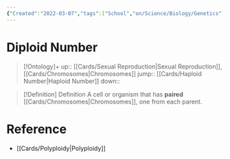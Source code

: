 ```yaml
---
{"Created":"2022-03-07","tags":["School","on/Science/Biology/Genetics"],"date created":"2022-03-07 Mon","edited":"2023-04-06 Thu","dg-publish":true,"permalink":"/cards/diploid-number/","dgPassFrontmatter":true}
---
```


# Diploid Number

> [!Ontology]+
> up:: [[Cards/Sexual Reproduction\|Sexual Reproduction]], [[Cards/Chromosomes\|Chromosomes]]
> jump:: [[Cards/Haploid Number\|Haploid Number]]
> down:: 

> [!Definition] Definition
> A cell or organism that has **paired** [[Cards/Chromosomes\|Chromosomes]], one from each parent.

# Reference

- [[Cards/Polyploidy\|Polyploidy]]